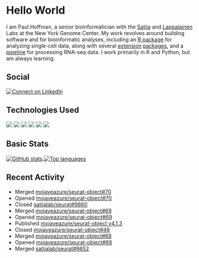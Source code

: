 
<!-- README.md is generated from README.Rmd. Please edit that file -->

# Hello World

I am Paul Hoffman, a senior bioinformatician with the
[Satija](https://satijalab.org) and [Lappalainen](https://tllab.org)
Labs at the New York Genome Center. My work revolves around building
software and for bioinformatic analyses, including an [R
package](https://github.com/satijalab/seurat) for analyzing single-cell
data, along with several
[extension](https://github.com/satijalab/seurat-data)
[packages](https://github.com/mojaveazure/seurat-disk), and a
[pipeline](https://github.com/LappalainenLab/RNApipeline) for processing
RNA-seq data. I work primarily in R and Python, but am always learning.

## Social

<!-- badges: start -->

[![Connect on
LinkedIn](https://img.shields.io/badge/--linkedin?label=LinkedIn&logo=LinkedIn&style=social)](https://www.linkedin.com/in/pauljhoffman)

<!-- badges: end -->

## Technologies Used

<!-- badges: start -->

![](https://img.shields.io/badge/r-%23276DC3.svg?&logo=r&logoColor=white)
![](https://img.shields.io/badge/python%20-%2314354C.svg?&logo=python&logoColor=white)
![](https://img.shields.io/badge/markdown-%23000000.svg?&logo=markdown&logoColor=white)
![](https://img.shields.io/badge/git%20-%23F05033.svg?&logo=git&logoColor=white)
![](https://img.shields.io/badge/github%20-%23121011.svg?&logo=github&logoColor=white)
![](https://img.shields.io/badge/docker%20-%230db7ed.svg?&logo=docker&logoColor=white)
<!-- ![](https://img.shields.io/badge/Google%20Cloud%20-%234285F4.svg?&logo=google-cloud&logoColor=white) -->
<!-- badges: end -->

## Basic Stats

<a href="https://github.com/anuraghazra/github-readme-stats">
<img align="center" src="https://github-readme-stats.vercel.app/api?username=mojaveazure&count_private=true&show_icons=true" alt="GitHub stats" />
</a> <a href="https://github.com/anuraghazra/github-readme-stats">
<img align="center" src="https://github-readme-stats.vercel.app/api/top-langs?username=mojaveazure&layout=compact" alt= "Top languages" />
</a>

## Recent Activity

- Merged
  [mojaveazure/seurat-object#70](https://github.com/mojaveazure/seurat-object/pull/70)
- Opened
  [mojaveazure/seurat-object#70](https://github.com/mojaveazure/seurat-object/pull/70)
- Closed
  [satijalab/seurat#6660](https://github.com/satijalab/seurat/issues/6660)
- Merged
  [mojaveazure/seurat-object#69](https://github.com/mojaveazure/seurat-object/pull/69)
- Opened
  [mojaveazure/seurat-object#69](https://github.com/mojaveazure/seurat-object/pull/69)
- Published [mojaveazure/seurat-object
  v4.1.3](https://github.com/mojaveazure/seurat-object/releases/tag/v4.1.3)
- Closed
  [mojaveazure/seurat-object#48](https://github.com/mojaveazure/seurat-object/issues/48)
- Merged
  [mojaveazure/seurat-object#68](https://github.com/mojaveazure/seurat-object/pull/68)
- Opened
  [mojaveazure/seurat-object#68](https://github.com/mojaveazure/seurat-object/pull/68)
- Merged
  [satijalab/seurat#6652](https://github.com/satijalab/seurat/pull/6652)
